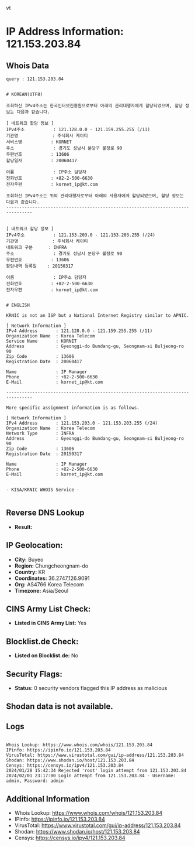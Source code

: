 vt
# IP Address Information: 121.153.203.84

## Whois Data
```
query : 121.153.203.84


# KOREAN(UTF8)

조회하신 IPv4주소는 한국인터넷진흥원으로부터 아래의 관리대행자에게 할당되었으며, 할당 정보는 다음과 같습니다.

[ 네트워크 할당 정보 ]
IPv4주소           : 121.128.0.0 - 121.159.255.255 (/11)
기관명             : 주식회사 케이티
서비스명           : KORNET
주소               : 경기도 성남시 분당구 불정로 90
우편번호           : 13606
할당일자           : 20060417

이름               : IP주소 담당자
전화번호           : +82-2-500-6630
전자우편           : kornet_ip@kt.com

조회하신 IPv4주소는 위의 관리대행자로부터 아래의 사용자에게 할당되었으며, 할당 정보는 다음과 같습니다.
--------------------------------------------------------------------------------


[ 네트워크 할당 정보 ]
IPv4주소           : 121.153.203.0 - 121.153.203.255 (/24)
기관명             : 주식회사 케이티
네트워크 구분      : INFRA
주소               : 경기도 성남시 분당구 불정로 90
우편번호           : 13606
할당내역 등록일    : 20150317

이름               : IP주소 담당자
전화번호           : +82-2-500-6630
전자우편           : kornet_ip@kt.com


# ENGLISH

KRNIC is not an ISP but a National Internet Registry similar to APNIC.

[ Network Information ]
IPv4 Address       : 121.128.0.0 - 121.159.255.255 (/11)
Organization Name  : Korea Telecom
Service Name       : KORNET
Address            : Gyeonggi-do Bundang-gu, Seongnam-si Buljeong-ro 90
Zip Code           : 13606
Registration Date  : 20060417

Name               : IP Manager
Phone              : +82-2-500-6630
E-Mail             : kornet_ip@kt.com

--------------------------------------------------------------------------------

More specific assignment information is as follows.

[ Network Information ]
IPv4 Address       : 121.153.203.0 - 121.153.203.255 (/24)
Organization Name  : Korea Telecom
Network Type       : INFRA
Address            : Gyeonggi-do Bundang-gu, Seongnam-si Buljeong-ro 90
Zip Code           : 13606
Registration Date  : 20150317

Name               : IP Manager
Phone              : +82-2-500-6630
E-Mail             : kornet_ip@kt.com


- KISA/KRNIC WHOIS Service -


```
## Reverse DNS Lookup
- **Result:** 

## IP Geolocation:
- **City:** Buyeo
- **Region:** Chungcheongnam-do
- **Country:** KR
- **Coordinates:** 36.2747,126.9091
- **Org:** AS4766 Korea Telecom
- **Timezone:** Asia/Seoul

## CINS Army List Check:
- **Listed in CINS Army List:** 
Yes

## Blocklist.de Check:
- **Listed on Blocklist.de:** 
No

## Security Flags:
- **Status:** 0 security vendors flagged this IP address as malicious

## Shodan data is not available.

## Logs
```

Whois Lookup: https://www.whois.com/whois/121.153.203.84
IPinfo: https://ipinfo.io/121.153.203.84
VirusTotal: https://www.virustotal.com/gui/ip-address/121.153.203.84
Shodan: https://www.shodan.io/host/121.153.203.84
Censys: https://censys.io/ipv4/121.153.203.84
2024/01/28 15:42:34 Rejected 'root' login attempt from 121.153.203.84
2024/02/01 23:17:00 Login attempt from 121.153.203.84 - Username: admin, Password: admin

```
## Additional Information
- Whois Lookup: https://www.whois.com/whois/121.153.203.84
- IPinfo: https://ipinfo.io/121.153.203.84
- VirusTotal: https://www.virustotal.com/gui/ip-address/121.153.203.84
- Shodan: https://www.shodan.io/host/121.153.203.84
- Censys: https://censys.io/ipv4/121.153.203.84

